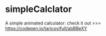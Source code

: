 # simpleCalclator

A simple animated calculator: check it out >>> https://codepen.io/taricov/full/abBBeXY
